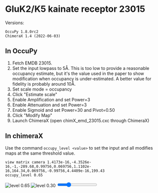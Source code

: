 # GluK2/K5 kainate receptor 23015

Versions: 
```
OccuPy 1.8.0rc2
ChimeraX 1.4 (2022-06-03)
```

## In OccuPy

1. Fetch EMDB 23015.
2. Set the input lowpass to 5Å. This is too low to provide a reasonable occupancy estimate, but it's the value used 
   in the paper to show modification when occupancy is under-estimated. A better value for fidelity is probably 
   around 10Å. 
3. Set scale mode = occupancy
4. Click "Estimate scale" 
5. Enable Amplification and set Power=3
6. Enable Attenuation and set Power=3
7. Enable Sigmoid and set Power=30 and Pivot=0.50
8. Click "Modify Map"
9. Launch ChimeraX (open chimX_emd_23015.cxc through ChimeraX)

## In chimeraX
Use the command `occupy_level <value>` to set the input and all modifies maps at the same threshold value. 
```commandline
view matrix camera 1.4173e-16,-4.3526e-16,-1,-289.68,0.99756,0.069756,1.1102e-16,164.34,0.069756,-0.99756,4.4409e-16,199.43
occupy_level 0.65
```

<div class="c-compare" style="--value:25%; --w:16; --h:5.9;">
  <img class="c-compare__left" src="https://drive.google.com/uc?export=view&id=1UoLxteGSdJy41iaam88mAKJQ178FUCf4" 
alt="level 0.65" />
  <img class="c-compare__right" src="https://drive.google.com/uc?export=view&id=1OC8Rnba3PaWSEeY77yE3dExJYiywSGMi" 
alt="level 0.30" />
  <input type="range" class="c-rng c-compare__range" min="0" max="100" value="25" oninput="this.parentNode.style.
setProperty('--value', `${this.value}%`)" />
</div>
